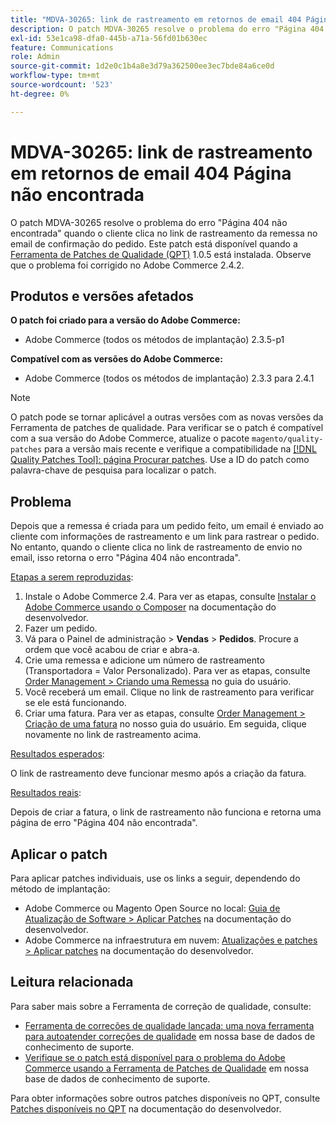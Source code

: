 ```yaml
---
title: "MDVA-30265: link de rastreamento em retornos de email 404 Página não encontrada"
description: O patch MDVA-30265 resolve o problema do erro "Página 404 não encontrada" quando o cliente clica no link de rastreamento da remessa no email de confirmação do pedido. Este patch está disponível quando a [Ferramenta de correções de qualidade (QPT)](/help/announcements/adobe-commerce-announcements/magento-quality-patches-released-new-tool-to-self-serve-quality-patches.md) 1.0.5 está instalada. Observe que o problema foi corrigido no Adobe Commerce 2.4.2.
exl-id: 53e1ca98-dfa0-445b-a71a-56fd01b630ec
feature: Communications
role: Admin
source-git-commit: 1d2e0c1b4a8e3d79a362500ee3ec7bde84a6ce0d
workflow-type: tm+mt
source-wordcount: '523'
ht-degree: 0%

---
```


# MDVA-30265: link de rastreamento em retornos de email 404 Página não encontrada

O patch MDVA-30265 resolve o problema do erro &quot;Página 404 não encontrada&quot; quando o cliente clica no link de rastreamento da remessa no email de confirmação do pedido. Este patch está disponível quando a [Ferramenta de Patches de Qualidade (QPT)](/help/announcements/adobe-commerce-announcements/magento-quality-patches-released-new-tool-to-self-serve-quality-patches.md) 1.0.5 está instalada. Observe que o problema foi corrigido no Adobe Commerce 2.4.2.

## Produtos e versões afetados

**O patch foi criado para a versão do Adobe Commerce:**

* Adobe Commerce (todos os métodos de implantação) 2.3.5-p1

**Compatível com as versões do Adobe Commerce:**

* Adobe Commerce (todos os métodos de implantação) 2.3.3 para 2.4.1

>[!NOTE]
>
>O patch pode se tornar aplicável a outras versões com as novas versões da Ferramenta de patches de qualidade. Para verificar se o patch é compatível com a sua versão do Adobe Commerce, atualize o pacote `magento/quality-patches` para a versão mais recente e verifique a compatibilidade na [[!DNL Quality Patches Tool]: página Procurar patches](https://devdocs.magento.com/quality-patches/tool.html#patch-grid). Use a ID do patch como palavra-chave de pesquisa para localizar o patch.

## Problema

Depois que a remessa é criada para um pedido feito, um email é enviado ao cliente com informações de rastreamento e um link para rastrear o pedido. No entanto, quando o cliente clica no link de rastreamento de envio no email, isso retorna o erro &quot;Página 404 não encontrada&quot;.

<u>Etapas a serem reproduzidas</u>:

1. Instale o Adobe Commerce 2.4. Para ver as etapas, consulte [Instalar o Adobe Commerce usando o Composer](https://devdocs.magento.com/guides/v2.4/install-gde/composer.html) na documentação do desenvolvedor.
1. Fazer um pedido.
1. Vá para o Painel de administração > **Vendas** > **Pedidos**. Procure a ordem que você acabou de criar e abra-a.
1. Crie uma remessa e adicione um número de rastreamento (Transportadora = Valor Personalizado). Para ver as etapas, consulte [Order Management > Criando uma Remessa](https://docs.magento.com/user-guide/sales/shipments-create.html) no guia do usuário.
1. Você receberá um email. Clique no link de rastreamento para verificar se ele está funcionando.
1. Criar uma fatura. Para ver as etapas, consulte [Order Management > Criação de uma fatura](https://docs.magento.com/user-guide/sales/invoice-create.html) no nosso guia do usuário. Em seguida, clique novamente no link de rastreamento acima.

<u>Resultados esperados</u>:

O link de rastreamento deve funcionar mesmo após a criação da fatura.

<u>Resultados reais</u>:

Depois de criar a fatura, o link de rastreamento não funciona e retorna uma página de erro &quot;Página 404 não encontrada&quot;.

## Aplicar o patch

Para aplicar patches individuais, use os links a seguir, dependendo do método de implantação:

* Adobe Commerce ou Magento Open Source no local: [Guia de Atualização de Software > Aplicar Patches](https://devdocs.magento.com/guides/v2.4/comp-mgr/patching/mqp.html) na documentação do desenvolvedor.
* Adobe Commerce na infraestrutura em nuvem: [Atualizações e patches > Aplicar patches](https://devdocs.magento.com/cloud/project/project-patch.html) na documentação do desenvolvedor.

## Leitura relacionada

Para saber mais sobre a Ferramenta de correção de qualidade, consulte:

* [Ferramenta de correções de qualidade lançada: uma nova ferramenta para autoatender correções de qualidade](/help/announcements/adobe-commerce-announcements/magento-quality-patches-released-new-tool-to-self-serve-quality-patches.md) em nossa base de dados de conhecimento de suporte.
* [Verifique se o patch está disponível para o problema do Adobe Commerce usando a Ferramenta de Patches de Qualidade](/help/support-tools/patches-available-in-qpt-tool/check-patch-for-magento-issue-with-magento-quality-patches.md) em nossa base de dados de conhecimento de suporte.

Para obter informações sobre outros patches disponíveis no QPT, consulte [Patches disponíveis no QPT](https://devdocs.magento.com/quality-patches/tool.html#patch-grid) na documentação do desenvolvedor.
